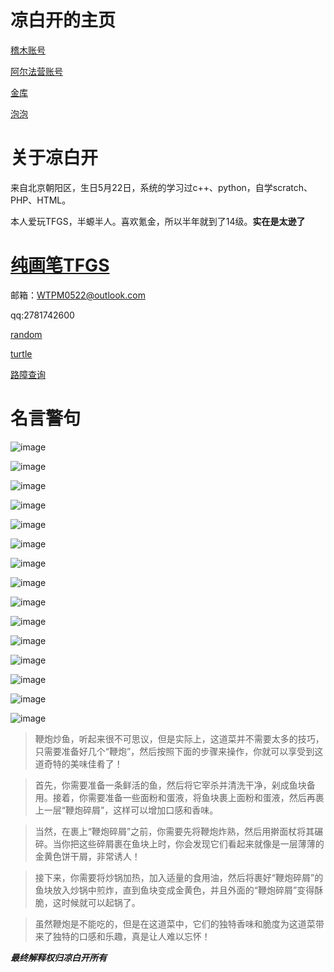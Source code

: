 # 凉白开的主页
[稽木账号](https://gitblock.cn/Users/1229658)

[阿尔法营账号](https://aerfaying.com/Users/1229658)

[金库](https://gitblock.cn/Studios/67751)

[泡泡](https://im.popoim.com/im/web)

# 关于凉白开
来自北京朝阳区，生日5月22日，系统的学习过c++、python，自学scratch、PHP、HTML。

本人爱玩TFGS，半螈半人。喜欢氪金，所以半年就到了14级。**实在是太逊了**

# [纯画笔TFGS](https://gitblock.cn/Projects/1157709)

邮箱：WTPM0522@outlook.com

qq:2781742600

[random](https://www.runoob.com/python/func-number-random.html)

[turtle](https://blog.csdn.net/zengxiantao1994/article/details/76588580)

[路障查询](https://isolator-cf.saobby.cf/)

# 名言警句
![image](https://user-images.githubusercontent.com/126471313/221842565-9e8a8519-ffef-4881-9e1b-a604e0bfc365.png)

![image](https://user-images.githubusercontent.com/126471313/225298232-ecd6061f-a359-49b5-abba-ade80f0e245c.png)

![image](https://user-images.githubusercontent.com/126471313/225299905-63e99129-f6ba-4f80-b72d-5299c2b681a7.png)


![image](https://user-images.githubusercontent.com/126471313/225297771-8e3b9d03-db0c-4bef-bb9a-b1b1445b90bc.png)


![image](https://user-images.githubusercontent.com/126471313/225297215-164c66ba-d484-4337-88c4-c3d15e6239b6.png)

![image](https://user-images.githubusercontent.com/126471313/225297246-92302d21-4860-462b-a8e5-c09ea3c08875.png)

![image](https://user-images.githubusercontent.com/126471313/221844356-9e890519-245f-4976-a649-7fac852da684.png)

![image](https://user-images.githubusercontent.com/126471313/221842595-f13082a9-5c27-473b-8d82-00ce4e8505b9.png)

![image](https://user-images.githubusercontent.com/126471313/221843014-0a737e39-ea69-4db2-a70f-0333e901671d.png)

![image](https://user-images.githubusercontent.com/126471313/222708458-08849cef-427c-41ac-9911-e6d7b1a96cbc.png)

![image](https://user-images.githubusercontent.com/126471313/222708700-247aa7c5-729a-479f-b7fd-815e1c25fc79.png)


![image](https://user-images.githubusercontent.com/126471313/221843192-dcbf13ce-6e55-4c4b-aa05-730dd82918ec.png)


![image](https://user-images.githubusercontent.com/126471313/221844228-c51cdb26-66cb-4bbe-b16c-29010c92dbc9.png)


![image](https://user-images.githubusercontent.com/126471313/222708061-a517c3bc-ce0e-4c62-99e3-e0d569d9e8df.png)

![image](https://user-images.githubusercontent.com/126471313/224697113-da62f0fc-9835-4b34-986b-a6930c240719.png)


> 鞭炮炒鱼，听起来很不可思议，但是实际上，这道菜并不需要太多的技巧，只需要准备好几个“鞭炮”，然后按照下面的步骤来操作，你就可以享受到这道奇特的美味佳肴了！

> 首先，你需要准备一条鲜活的鱼，然后将它宰杀并清洗干净，剁成鱼块备用。接着，你需要准备一些面粉和蛋液，将鱼块裹上面粉和蛋液，然后再裹上一层“鞭炮碎屑”，这样可以增加口感和香味。

> 当然，在裹上“鞭炮碎屑”之前，你需要先将鞭炮炸熟，然后用擀面杖将其碾碎。当你把这些碎屑裹在鱼块上时，你会发现它们看起来就像是一层薄薄的金黄色饼干屑，非常诱人！

> 接下来，你需要将炒锅加热，加入适量的食用油，然后将裹好“鞭炮碎屑”的鱼块放入炒锅中煎炸，直到鱼块变成金黄色，并且外面的“鞭炮碎屑”变得酥脆，这时候就可以起锅了。

> 虽然鞭炮是不能吃的，但是在这道菜中，它们的独特香味和脆度为这道菜带来了独特的口感和乐趣，真是让人难以忘怀！

***最终解释权归凉白开所有***
